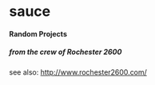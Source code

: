 # sauce
#### Random Projects
##### from the crew of Rochester 2600
see also: http://www.rochester2600.com/
